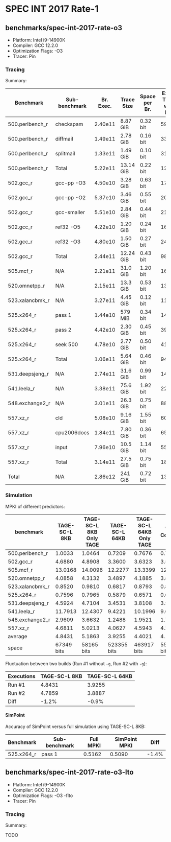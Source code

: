 # SPEC INT 2017 Rate-1

## benchmarks/spec-int-2017-rate-o3

- Platform: Intel i9-14900K
- Compiler: GCC 12.2.0
- Optimization Flags: -O3
- Tracer: Pin

### Tracing

Summary:

| Benchmark       | Sub-benchmark | Br. Exec. | Trace Size | Space per Br. | Exec. Time w/o Pin | Exec. Time w/ Pin | Overhead |
|-----------------|---------------|-----------|------------|---------------|--------------------|-------------------|----------|
| 500.perlbench_r | checkspam     | 2.40e11   | 8.87 GiB   | 0.32 bit      | 59s                | 6334s             | 107x     |
| 500.perlbench_r | diffmail      | 1.49e11   | 2.78 GiB   | 0.16 bit      | 33s                | 4615s             | 140x     |
| 500.perlbench_r | splitmail     | 1.33e11   | 1.49 GiB   | 0.10 bit      | 31s                | 3385s             | 109x     |
| 500.perlbench_r | Total         | 5.22e11   | 13.14 GiB  | 0.22 bit      | 123s               | 14334s            | 117x     |
| 502.gcc_r       | gcc-pp -O3    | 4.50e10   | 3.28 GiB   | 0.63 bit      | 17s                | 1625s             | 96x      |
| 502.gcc_r       | gcc-pp -O2    | 5.37e10   | 3.46 GiB   | 0.55 bit      | 20s                | 1930s             | 97x      |
| 502.gcc_r       | gcc-smaller   | 5.51e10   | 2.84 GiB   | 0.44 bit      | 21s                | 1830s             | 87x      |
| 502.gcc_r       | ref32 -O5     | 4.22e10   | 1.20 GiB   | 0.24 bit      | 16s                | 1369s             | 86x      |
| 502.gcc_r       | ref32 -O3     | 4.80e10   | 1.50 GiB   | 0.27 bit      | 24s                | 2209s             | 92x      |
| 502.gcc_r       | Total         | 2.44e11   | 12.24 GiB  | 0.43 bit      | 98s                | 8963s             | 91x      |
| 505.mcf_r       | N/A           | 2.21e11   | 31.0 GiB   | 1.20 bit      | 168s               | 4800s             | 29x      |
| 520.omnetpp_r   | N/A           | 2.15e11   | 13.3 GiB   | 0.53 bit      | 135s               | 7289s             | 54x      |
| 523.xalancbmk_r | N/A           | 3.27e11   | 4.45 GiB   | 0.12 bit      | 112s               | 8883s             | 79x      |
| 525.x264_r      | pass 1        | 1.44e10   | 579 MiB    | 0.34 bit      | 14s                | 348s              | 25x      |
| 525.x264_r      | pass 2        | 4.42e10   | 2.30 GiB   | 0.45 bit      | 39s                | 1202s             | 31x      |
| 525.x264_r      | seek 500      | 4.78e10   | 2.77 GiB   | 0.50 bit      | 41s                | 1258s             | 31x      |
| 525.x264_r      | Total         | 1.06e11   | 5.64 GiB   | 0.46 bit      | 94s                | 2808s             | 30x      |
| 531.deepsjeng_r | N/A           | 2.74e11   | 31.6 GiB   | 0.99 bit      | 140s               | 8093s             | 58x      |
| 541.leela_r     | N/A           | 3.38e11   | 75.6 GiB   | 1.92 bit      | 224s               | 8894s             | 40x      |
| 548.exchange2_r | N/A           | 3.01e11   | 26.3 GiB   | 0.75 bit      | 88s                | 6753s             | 77x      |
| 557.xz_r        | cld           | 5.08e10   | 9.16 GiB   | 1.55 bit      | 60s                | 1252s             | 21x      |
| 557.xz_r        | cpu2006docs   | 1.84e11   | 7.80 GiB   | 0.36 bit      | 65s                | 3923s             | 60x      |
| 557.xz_r        | input         | 7.96e10   | 10.5 GiB   | 1.14 bit      | 55s                | 1842s             | 33x      |
| 557.xz_r        | Total         | 3.14e11   | 27.5 GiB   | 0.75 bit      | 180s               | 7017s             | 39x      |
| Total           | N/A           | 2.86e12   | 241 GiB    | 0.72 bit      | 1362s              | 77834s            | 57x      |

### Simulation

MPKI of different predictors:

| benchmark       | TAGE-SC-L 8KB | TAGE-SC-L 8KB Only TAGE | TAGE-SC-L 64KB | TAGE-SC-L 64KB Only TAGE | TAGE-Cookbook | Andre Seznec Unlimited |
|-----------------|---------------|-------------------------|----------------|--------------------------|---------------|------------------------|
| 500.perlbench_r | 1.0033        | 1.0464                  | 0.7209         | 0.7676                   | 0.7774        | 0.4191                 |
| 502.gcc_r       | 4.6880        | 4.8908                  | 3.3600         | 3.6323                   | 3.5698        | 1.5747                 |
| 505.mcf_r       | 13.0168       | 14.0096                 | 12.2277        | 13.3399                  | 12.3923       | 10.7859                |
| 520.omnetpp_r   | 4.0858        | 4.3132                  | 3.4897         | 4.1885                   | 3.8276        | 2.7857                 |
| 523.xalancbmk_r | 0.8520        | 0.9810                  | 0.6817         | 0.8793                   | 0.8664        | 0.2289                 |
| 525.x264_r      | 0.7596        | 0.7965                  | 0.5879         | 0.6571                   | 0.6332        | 0.4523                 |
| 531.deepsjeng_r | 4.5924        | 4.7104                  | 3.4531         | 3.8108                   | 3.5525        | 2.1531                 |
| 541.leela_r     | 11.7913       | 12.4307                 | 9.4221         | 10.1996                  | 9.6553        | 6.8911                 |
| 548.exchange2_r | 2.9609        | 3.6632                  | 1.2488         | 1.9521                   | 1.7593        | 0.3846                 |
| 557.xz_r        | 4.6811        | 5.0213                  | 4.0627         | 4.5943                   | 4.2971        | 3.1187                 |
| average         | 4.8431        | 5.1863                  | 3.9255         | 4.4021                   | 4.1331        | 2.8794                 |
| space           | 67349 bits    | 58165 bits              | 523355 bits    | 463917 bits              | 558273 bits   | N/A                    |

Fluctuation between two builds (Run #1 without `-g`, Run #2 with `-g`):

| Executions | TAGE-SC-L 8KB | TAGE-SC-L 64KB |
|------------|---------------|----------------|
| Run #1     | 4.8431        | 3.9255         |
| Run #2     | 4.7859        | 3.8887         |
| Diff       | -1.2%         | -0.9%          |

#### SimPoint

Accuracy of SimPoint versus full simulation using TAGE-SC-L 8KB:

| Benchmark  | Sub-benchmark | Full MPKI | SimPoint MPKI | Diff  |
|------------|---------------|-----------|---------------|-------|
| 525.x264_r | pass 1        | 0.5162    | 0.5090        | -1.4% |

## benchmarks/spec-int-2017-rate-o3-lto

- Platform: Intel i9-14900K
- Compiler: GCC 12.2.0
- Optimization Flags: -O3 -flto
- Tracer: Pin

### Tracing

Summary:

TODO
